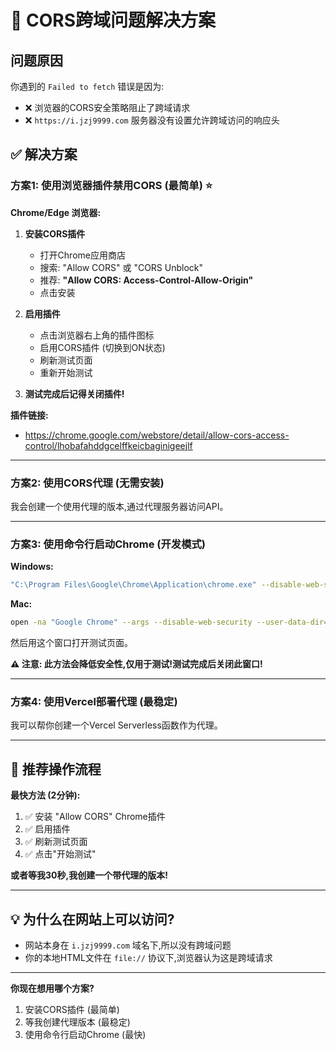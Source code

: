 # 🔧 CORS跨域问题解决方案

## 问题原因

你遇到的 `Failed to fetch` 错误是因为:
- ❌ 浏览器的CORS安全策略阻止了跨域请求
- ❌ `https://i.jzj9999.com` 服务器没有设置允许跨域访问的响应头

## ✅ 解决方案

### 方案1: 使用浏览器插件禁用CORS (最简单) ⭐

**Chrome/Edge 浏览器:**

1. **安装CORS插件**
   - 打开Chrome应用商店
   - 搜索: "Allow CORS" 或 "CORS Unblock"
   - 推荐: **"Allow CORS: Access-Control-Allow-Origin"**
   - 点击安装

2. **启用插件**
   - 点击浏览器右上角的插件图标
   - 启用CORS插件 (切换到ON状态)
   - 刷新测试页面
   - 重新开始测试

3. **测试完成后记得关闭插件!**

**插件链接:**
- https://chrome.google.com/webstore/detail/allow-cors-access-control/lhobafahddgcelffkeicbaginigeejlf

---

### 方案2: 使用CORS代理 (无需安装)

我会创建一个使用代理的版本,通过代理服务器访问API。

---

### 方案3: 使用命令行启动Chrome (开发模式)

**Windows:**
```bash
"C:\Program Files\Google\Chrome\Application\chrome.exe" --disable-web-security --user-data-dir="C:\temp-chrome" --disable-site-isolation-trials
```

**Mac:**
```bash
open -na "Google Chrome" --args --disable-web-security --user-data-dir="/tmp/chrome-dev"
```

然后用这个窗口打开测试页面。

**⚠️ 注意: 此方法会降低安全性,仅用于测试!测试完成后关闭此窗口!**

---

### 方案4: 使用Vercel部署代理 (最稳定)

我可以帮你创建一个Vercel Serverless函数作为代理。

---

## 🚀 推荐操作流程

**最快方法 (2分钟):**

1. ✅ 安装 "Allow CORS" Chrome插件
2. ✅ 启用插件
3. ✅ 刷新测试页面
4. ✅ 点击"开始测试"

**或者等我30秒,我创建一个带代理的版本!**

---

## 💡 为什么在网站上可以访问?

- 网站本身在 `i.jzj9999.com` 域名下,所以没有跨域问题
- 你的本地HTML文件在 `file://` 协议下,浏览器认为这是跨域请求

---

**你现在想用哪个方案?**
1. 安装CORS插件 (最简单)
2. 等我创建代理版本 (最稳定)
3. 使用命令行启动Chrome (最快)
